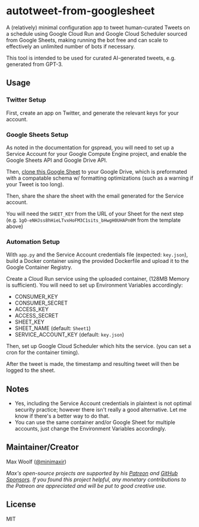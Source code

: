# autotweet-from-googlesheet

A (relatively) minimal configuration app to tweet human-curated Tweets on a schedule using Google Cloud Run and Google Cloud Scheduler sourced from Google Sheets, making running the bot free and can scale to effectively an unlimited number of bots if necessary.

This tool is intended to be used for curated AI-generated tweets, e.g. generated from GPT-3.

## Usage

### Twitter Setup

First, create an app on Twitter, and generate the relevant keys for your account.

### Google Sheets Setup

As noted in the documentation for gspread, you will need to set up a Service Account for your Google Compute Engine project, and enable the Google Sheets API and Google Drive API.

Then, [clone this Google Sheet](https://docs.google.com/spreadsheets/d/1gO-eNHJss8hHieLTvxHoFM3C1sits_bHwgH0UHAPn0M/edit?usp=sharing) to your Google Drive, which is preformated with a compatable schema w/ formatting optimizations (such as a warning if your Tweet is too long).

Then, share the share the sheet with the email generated for the Service account.

You will need the `SHEET_KEY` from the URL of your Sheet for the next step (e.g. `1gO-eNHJss8hHieLTvxHoFM3C1sits_bHwgH0UHAPn0M` from the template above)

### Automation Setup

With `app.py` and the Service Account credentials file (expected: `key.json`), build a Docker container using the provided Dockerfile and upload it to the Google Container Registry.

Create a Cloud Run service using the uploaded container, (128MB Memory is sufficient). You will need to set up Environment Variables accordingly:

- CONSUMER_KEY
- CONSUMER_SECRET
- ACCESS_KEY
- ACCESS_SECRET
- SHEET_KEY
- SHEET_NAME (default: `Sheet1`)
- SERVICE_ACCOUNT_KEY (default: `key.json`)

Then, set up Google Cloud Scheduler which hits the service. (you can set a cron for the container timing).

After the tweet is made, the timestamp and resulting tweet will then be logged to the sheet.

## Notes

- Yes, including the Service Account credentials in plaintext is not optimal security practice; however there isn't really a good alternative. Let me know if there's a better way to do that.
- You can use the same container and/or Google Sheet for multiple accounts, just change the Environment Variables accordingly.

## Maintainer/Creator

Max Woolf ([@minimaxir](https://minimaxir.com))

_Max's open-source projects are supported by his [Patreon](https://www.patreon.com/minimaxir) and [GitHub Sponsors](https://github.com/sponsors/minimaxir). If you found this project helpful, any monetary contributions to the Patreon are appreciated and will be put to good creative use._

## License

MIT
